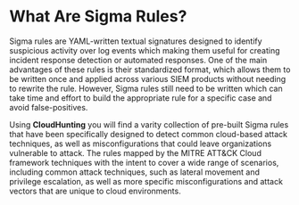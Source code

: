 # What Are Sigma Rules?
Sigma rules are YAML-written textual signatures designed to identify suspicious activity over log events which making them useful for creating incident response detection or automated responses. One of the main advantages of these rules is their standardized format, which allows them to be written once and applied across various SIEM products without needing to rewrite the rule. However, Sigma rules still need to be written which can take time and effort to build the appropriate rule for a specific case and avoid false-positives.

Using **CloudHunting** you will find a varity collection of pre-built Sigma rules that have been specifically designed to detect common cloud-based attack techniques, as well as misconfigurations that could leave organizations vulnerable to attack. The rules mapped by the MITRE ATT&CK Cloud framework techniques with the intent to cover a wide range of scenarios, including common attack techniques, such as lateral movement and privilege escalation, as well as more specific misconfigurations and attack vectors that are unique to cloud environments.